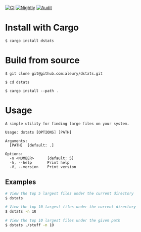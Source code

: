 [![CI](https://github.com/aleury/dstats/actions/workflows/ci.yml/badge.svg)](https://github.com/aleury/dstats/actions/workflows/ci.yml)
[![Nightly](https://github.com/aleury/dstats/actions/workflows/nightly.yml/badge.svg)](https://github.com/aleury/dstats/actions/workflows/nightly.yml)
[![Audit](https://github.com/aleury/dstats/actions/workflows/audit.yml/badge.svg)](https://github.com/aleury/dstats/actions/workflows/audit.yml)

# Install with Cargo

```
$ cargo install dstats
```

# Build from source

```
$ git clone git@github.com:aleury/dstats.git

$ cd dstats

$ cargo install --path .
```

# Usage

```
A simple utility for finding large files on your system.

Usage: dstats [OPTIONS] [PATH]

Arguments:
  [PATH]  [default: .]

Options:
  -n <NUMBER>      [default: 5]
  -h, --help       Print help
  -V, --version    Print version
```

## Examples

```sh
# View the top 5 largest files under the current directory
$ dstats

# View the top 10 largest files under the current directory
$ dstats -n 10

# View the top 10 largest files under the given path
$ dstats ./stuff -n 10
```
